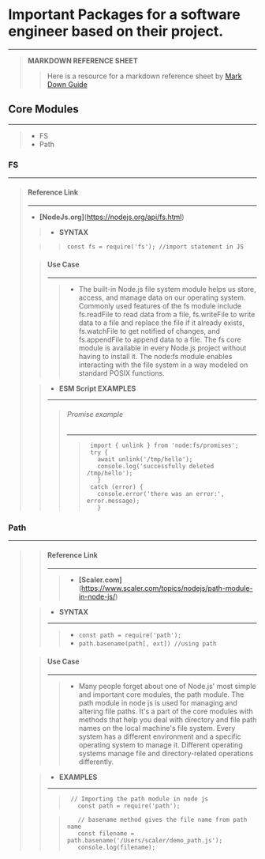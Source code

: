 # Important Packages for a software engineer based on their project.
---
> **MARKDOWN REFERENCE SHEET**
>> Here is a resource for a markdown reference sheet by [Mark Down Guide](https://www.markdownguide.org/basic-syntax/)

## Core Modules
---
> - FS
> - Path
  
### **FS**
---
>
> #### Reference Link
> ---
> - **[NodeJs.org]**(https://nodejs.org/api/fs.html)
>   
>>   - **__SYNTAX__**
>  
>>>     const fs = require('fs'); //import statement in JS
>
>> #### Use Case
>> ---   
>>>  - The built-in Node.js file system module helps us store, 
>>>    access, and manage data on our operating system. Commonly used 
>>>    features of the fs module include fs.readFile to read data from a 
>>>    file, fs.writeFile to write data to a file and replace the file if 
>>>    it already exists, fs.watchFile to get notified of changes, and 
>>>    fs.appendFile to append data to a file. The fs core module is available 
>>>    in every Node.js project without having to install it.
>>>    The node:fs module enables interacting with the file system in a way
>>>    modeled on standard POSIX functions.
>   
>>   - **__ESM Script EXAMPLES__**
>>   ---
>> 
>>>  ###### Promise example
>>>   ---
>>> 
>>>>      import { unlink } from 'node:fs/promises';
>>>>      try {
>>>>        await unlink('/tmp/hello');
>>>>        console.log('successfully deleted /tmp/hello');
>>>>        }
>>>>      catch (error) {
>>>>        console.error('there was an error:', error.message);
>>>>        } 
   
### **Path**
---
>
>>   #### Reference Link
>> ---
>>> - **[Scaler.com]**(https://www.scaler.com/topics/nodejs/path-module-in-node-js/)
>
>>   - **__SYNTAX__**
>>   ---
>>>   - ```const path = require('path');```
>>>   - ```path.basename(path[, ext]) //using path```
>
>> #### Use Case
>> ---      
>>>   - Many people forget about one of Node.js' most simple and important 
>>>    core modules, the path module. The path module in node js is used for 
>>>    managing and altering file paths. It's a part of the core modules with 
>>>   methods that help you deal with directory and file path names on the local 
>>>    machine's file system. Every system has a different environment and a specific 
>>>    operating system to manage it. Different operating systems manage file 
>>>    and directory-related operations differently.
>   
>>   - **__EXAMPLES__**
>>   ---
>>   
>>>     
>>>      // Importing the path module in node js
>>>        const path = require('path');
>>>     
>>
>>>     
>>>        // basename method gives the file name from path name
>>>        const filename = path.basename('/Users/scaler/demo_path.js');
>>>        console.log(filename);
>>>     
>>
>
     
